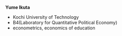 **Yume Ikuta**

- Kochi University of Technology
- B4(Laboratory for Quantitative Political Economy)
- econometrics, economics of education

